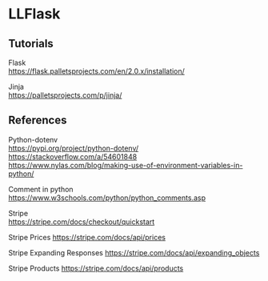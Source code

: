 # LLFlask

## Tutorials
Flask  
https://flask.palletsprojects.com/en/2.0.x/installation/

Jinja  
https://palletsprojects.com/p/jinja/

## References

Python-dotenv  
https://pypi.org/project/python-dotenv/
https://stackoverflow.com/a/54601848
https://www.nylas.com/blog/making-use-of-environment-variables-in-python/

Comment in python  
https://www.w3schools.com/python/python_comments.asp

Stripe  
https://stripe.com/docs/checkout/quickstart

Stripe Prices
https://stripe.com/docs/api/prices

Stripe Expanding Responses
https://stripe.com/docs/api/expanding_objects

Stripe Products
https://stripe.com/docs/api/products